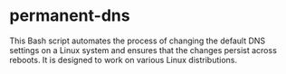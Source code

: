 # permanent-dns
This Bash script automates the process of changing the default DNS settings on a Linux system and ensures that the changes persist across reboots. It is designed to work on various Linux distributions.
